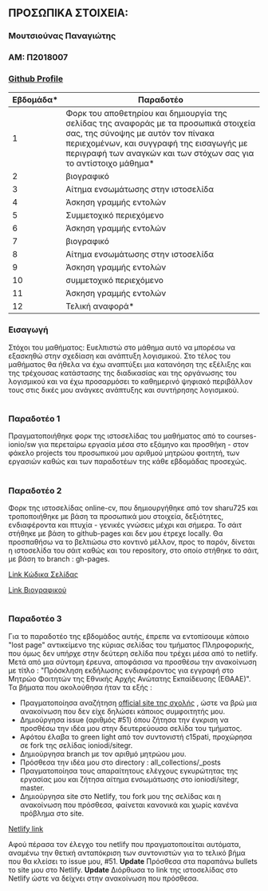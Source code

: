 ## ΠΡΟΣΩΠΙΚΑ ΣΤΟΙΧΕΙΑ:

### Μουτσιούνας Παναγιώτης
### ΑΜ: Π2018007
### [Github Profile](https://github.com/panagiotismouts/)

| Εβδομάδα* | Παραδοτέο |
| --- | --- |
| 1 | Φορκ του αποθετηρίου και δημιουργία της σελίδας της αναφοράς με τα προσωπικά στοιχεία σας, της σύνοψης με αυτόν τον πίνακα περιεχομένων, και συγγραφή της εισαγωγής με περιγραφή των αναγκών και των στόχων σας για το αντίστοιχο μάθημα* |
| 2 | βιογραφικό |
| 3 | Αίτημα ενσωμάτωσης στην ιστοσελίδα |
| 4 | Άσκηση γραμμής εντολών |
| 5 | Συμμετοχικό περιεχόμενο |
| 6 | Άσκηση γραμμής εντολών |
| 7 | βιογραφικό |
| 8 | Αίτημα ενσωμάτωσης στην ιστοσελίδα |
| 9 | Άσκηση γραμμής εντολών |
| 10 | συμμετοχικό περιεχόμενο |
| 11 | Άσκηση γραμμής εντολών |
| 12 | Τελική αναφορά* |

### Εισαγωγή

Στόχοι του μαθήματος: Ευελπιστώ στο μάθημα αυτό να μπορέσω να εξασκηθώ στην σχεδίαση και ανάπτυξη λογισμικού. Στο τέλος του μαθήματος θα ήθελα να έχω αναπτύξει μια κατανόηση της εξέλιξης και της τρέχουσας κατάστασης της διαδικασίας και της οργάνωσης του λογισμικού και να έχω προσαρμόσει το καθημερινό ψηφιακό περιβάλλον τους στις δικές μου ανάγκες ανάπτυξης και συντήρησης λογισμικού.
#
### Παραδοτέο 1

Πραγματοποιήθηκε φορκ της ιστοσελίδας του μαθήματος από το courses-ionio/sw για περεταίρω εργασία μέσα στο εξάμηνο και προσθήκη - στον φάκελο projects του προσωπικού μου αριθμού μητρώου φοιτητή, των εργασιών καθώς και των παραδοτέων της κάθε εβδομάδας προσεχώς.
#
### Παραδοτέο 2

Φορκ της ιστοσελίδας online-cv, που δημιουργήθηκε από τον sharu725 και τροποποιήθηκε με βάση τα προσωπικά μου στοιχεία, δεξιότητες, ενδιαφέροντα και πτυχία - γενικές γνώσεις μέχρι και σήμερα. Το σάιτ στήθηκε με βάση το github-pages και δεν μου έτρεχε locally. Θα προσπαθήσω να το βελτιώσω στο κοντινό μέλλον, προς το παρόν, δίνεται η ιστοσελίδα του σάιτ καθώς και του repository, στο  οποίο στήθηκε το σάιτ, με βάση το branch : gh-pages.

[Link Κώδικα Σελίδας](https://github.com/panagiotismouts/online-cv)

[Link Βιογραφικού](https://panagiotismouts.github.io/online-cv/)
#
### Παραδοτέο 3

Για το παραδοτέο της εβδομάδος αυτής, έπρεπε να εντοπίσουμε κάποιο "lost page" αντικείμενο της κύριας σελίδας του τμήματος Πληροφορικής, που όμως δεν υπήρχε στην δεύτερη σελίδα που τρέχει μέσα από το netlify. Μετά από μια σύντομη έρευνα, αποφάσισα να προσθέσω την ανακοίνωση με τίτλο : "Πρόσκληση εκδήλωσης ενδιαφέροντος για εγγραφή στο Μητρώο Φοιτητών της Εθνικής Αρχής Ανώτατης Εκπαίδευσης (ΕΘΑΑΕ)". Τα βήματα που ακολούθησα ήταν τα εξής :

* Πραγματοποίησα αναζήτηση [official site της σχολής](di.ionio.gr) , ώστε να βρώ μια ανακοίνωση που δεν είχε δηλώσει κάποιος συμφοιτητής μου.
* Δημιούργησα issue (αριθμός #51) όπου ζήτησα την έγκριση να προσθέσω την ιδέα μου στην δευτερεύουσα σελίδα του τμήματος.
* Αφότου έλαβα το green light από τον συντονιστή c15pati, προχώρησα σε fork της σελίδας ioniodi/sitegr.
* Δημιούργησα branch με τον αριθμό μητρώου μου.
* Πρόσθεσα την ιδέα μου στο directory : all_collections/_posts
* Πραγματοποίησα τους απαραίτητους ελέγχους εγκυρώτητας της εργασίας μου και ζήτησα αίτημα ενσωμάτωσης στο ioniodi/sitegr, master.
* Δημιούργησα site στο Netlify, του fork μου της σελίδας και η ανακοίνωση που πρόσθεσα, φαίνεται κανονικά και χωρίς κανένα πρόβλημα στο site.

[Netlify link](https://infallible-jackson-fecc97.netlify.app/posts/2021/02/11/ekdilosi-endiaferontos-mitroo-foititwn-ethaae/)

Αφού πέρασα τον έλεγχο του netlify που πραγματοποιείται αυτόματα, αναμένω την θετική ανταπόκριση των συντονιστών για το τελικό βήμα που θα κλείσει το issue μου, #51.
**Update** Πρόσθεσα στα παραπάνω bullets το site μου στο Netlify.
**Update** Διόρθωσα το link της ιστοσελίδας στο Netlify ώστε να δείχνει στην ανακοίνωση που πρόσθεσα.
#
